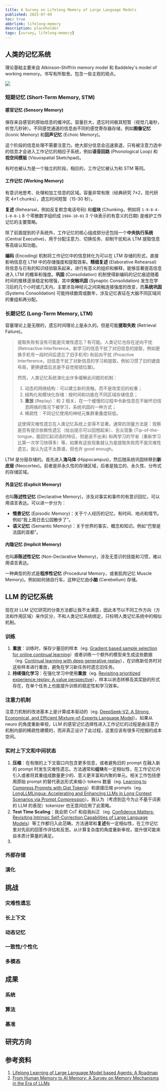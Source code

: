 ```yaml
---
title: A Survey on Lifelong Memory of Large Language Models
published: 2025-07-09
toc: true
abbrlink: lifelong-memory
description: placeholder
tags: [survey, lifelong-memory]
---
```


## 人类的记忆系统

理论基础主要来自 Atkinson–Shiffrin memory model 和 Baddeley's model of working memory。书写有所取舍。包含一些主观的观点。

![](./_images/lifelong-memory/1.svg)

### 短期记忆 (Short-Term Memory, STM)

#### 感官记忆 (Sensory Memory)

保存来自感官的原始信息的缓冲区。容量巨大，遗忘时间极其短暂（视觉几毫秒，听觉几秒钟）。不同感觉通道的信息由不同的感觉寄存器存储，例如**图像记忆** (Iconic Memory) 和**回声记忆** (Echoic Memory)。

这个阶段的信息处理不需要注意力。绝大部分信息会迅速衰退，只有被注意力选中的信息才会进入工作记忆的相应子系统，例如**语音回路** (Phonological Loop) 和**视空间模板** (Visuospatial Sketchpad)。

有时也被认为是一个独立的阶段，相应的，工作记忆被认为和 STM 等同。

#### 工作记忆 (Working Memory)

有意识地思考、处理和加工信息的区域。容量非常有限（经典研究 7±2，现代研究 4±1 chunks），遗忘时间短暂（15-30 秒）。

**复述** (Rehearsal，例如反复默念电话号码) 和**组块** (Chunking，例如将 `1-9-8-4-1-0-0-1` 8 个零散数字组织成 `1984-10-01` 3 个块表示的有意义的日期) 是维护工作记忆的主要策略。

除了前面提到的子系统外，工作记忆的核心组成部分还包括一个**中央执行系统** (Central Executive)，用于分配注意力、切换任务、抑制干扰和从 LTM 提取信息等高级认知功能。

**编码** (Encoding) 机制将工作记忆中的信息转化为可以在 LTM 存储的形式，直接影响信息在 LTM 中的存储强度和提取效率。**精细复述** (Elaborative Rehearsal) 将信息与已有的知识经验联系起来，进行有意义的组织和解释，能够显著提高信息进入 LTM 的概率和强度。**巩固** (Consolidation) 机制使得新编码的记忆痕迹随着时间的推移逐渐稳定和增强，其中**突触巩固** (Synaptic Consolidation) 发生在学习后的几个小时或几天内，主要涉及神经元之间突触连接强度的改变，而**系统巩固** (Systems Consolidation) 可能持续数周或数年，涉及记忆表征在大脑不同区域间的重组和再分配。

### 长期记忆 (Long-Term Memory, LTM)

容量理论上是无限的，遗忘时间理论上是永久的。但是可能**提取失败** (Retrieval Failure)。

> 提取失败有没有可能是灾难性遗忘？有可能。人类记忆也存在逆向干扰 (Retroactive Interference，新学习的信息干扰了对旧信息的提取，例如更换手机号一段时间后遗忘了旧手机号) 和前向干扰 (Proactive Interference，旧信息干扰了对新信息的学习和提取，例如习惯了旧的键盘布局，更换键盘后总是不自觉按错位置)。
>
> 然而，人类记忆系统演化出许多缓解此问题的机制：
> 1. 动态的网络结构：可以建立新的突触，而不是改变旧的权重；
> 2. 结构化和模块化存储：按时间和功能在不同区域存储信息；
> 3. **重放** (Replay)：和 2 相关，在一个缓慢的过程中令新信息在不破坏旧信息网络的情况下被学习，系统巩固的一种方式；
> 4. 稀疏性：不同记忆使用的神经元集群重叠度较低。
>
> 这使得灾难性遗忘在人类记忆系统上变得不显著。通常的测量方法是：观察是否有提示依赖性遗忘（给出提示可以回想起来）、舌尖现象 (Tip-of-the-tongue，能回忆起词语的特征，但是说不出来) 和再学习的节省（重新学习比第一次学习快得多）等，如果有这些现象就认为是提取失败而不是灾难性遗忘。我认为这不太靠谱，但也许 good enough。

LTM 是分层存储的。首先进入**海马体** (Hippocampus)，然后随系统巩固转移到**新皮层** (Neocortex)。前者是非永久性的存储区域，后者是独立的、永久性、分布式的存储区域。

#### 外显记忆 (Explicit Memory)

也叫**陈述性记忆** (Declarative Memory)，涉及对事实和事件的有意识回忆，可以用语言表达。可以进一步分为：

- **情景记忆** (Episodic Memory)：关于个人经历的记忆，有时间、地点和情节。例如“我上周日去公园散步了”。
- **语义记忆** (Semantic Memory)：关于世界的事实、概念和知识。例如“巴黎是法国的首都”。

#### 内隐记忆 (Implicit Memory)

也叫**非陈述性记忆** (Non-Declarative Memory)，涉及无意识的技能和习惯，难以用语言表达。

一种典型的形式是**程序性记忆** (Procedural Memory，或者肌肉记忆 Muscle Memory)。例如如何骑自行车。这种记忆由**小脑** (Cerebellum) 存储。

## LLM 的记忆系统

现在对 LLM 记忆研究的分类方法都让我不太满意，因此本节以不同工作方向（方法和作用区域）来作区分，不和人类记忆系统绑定，只标明人类记忆系统中的相似机制。

### 训练

1. **重放**：训练时，保存少量旧的样本（eg. [Gradient based sample selection for online continual learning](https://arxiv.org/abs/1903.08671)）或者训练一个额外的模型来生成这些数据（eg. [Continual learning with deep generative replay](https://proceedings.neurips.cc/paper/2017/hash/0efbe98067c6c73dba1250d2beaa81f9-Abstract.html)），在训练新任务时对这些样本进行重放，避免在学习新任务时遗忘旧任务。
2. **持续强化学习**：在强化学习中使用**重放**（eg. [Revisiting prioritized experience replay: A value perspective](https://arxiv.org/abs/2102.03261)），样本以状态转移及其奖励的形式存在，在单个任务上也能提升训练的稳定性和学习效率。

### 注意力机制

注意力机制的改进基本上是计算成本驱动的（eg. [DeepSeek-V2: A Strong, Economical, and Efficient Mixture-of-Experts Language Model](https://arxiv.org/abs/2405.04434)）。如果从 neuro 的角度重新审视，LLM 的感官记忆选择性进入工作记忆的过程是由注意力机制内部的稀疏性建模的，而非真正设计了此过程，这里应该有很多可挖掘的成本空间。

### 实时上下文和中间状态

1. **压缩**：在有限的上下文窗口内包含更多信息，或者避免旧的 prompt 在融入新的 prompt 时发生灾难性遗忘。方法通常和**组块**有一定相似性，在工作记忆内引入或者将其重组成数量更少的、意义更丰富和内聚的单元。相关工作包括使用原始 prompt 的替代表达形式来缩小 tokens 数量（eg. [Learning to Compress Prompts with Gist Tokens](https://proceedings.neurips.cc/paper_files/paper/2023/hash/3d77c6dcc7f143aa2154e7f4d5e22d68-Abstract-Conference.html)）和直接压缩 prompts（eg. [LongLLMLingua: Accelerating and Enhancing LLMs in Long Context Scenarios via Prompt Compression](https://arxiv.org/abs/2310.06839)）。我认为（考虑到迄今为止不基于词表的 LLM 的表现）tokenizer 也无意间应用了此策略。
2. **Test Time Scaling**：我会把 CoT 和自我纠正（eg. [Confidence Matters: Revisiting Intrinsic Self-Correction Capabilities of Large Language Models](https://arxiv.org/abs/2402.12563)）等工作都归入此范畴。方法通常和**复述**有一定相似性，在工作记忆里对先前的回答作评估和反思。从计算复杂度的角度重新审视，提升很可能来自本质计算量的满足。
3. 

### 外部存储

### 演化

## 挑战

### 灾难性遗忘

### 长上下文

### 动态记忆

### 一致性/个性化

### 多模态

## 成果

### 系统

### 算法

### 基准

## 研究方向

## 参考资料

1. [Lifelong Learning of Large Language Model based Agents: A Roadmap](https://arxiv.org/abs/2501.07278v1)
2. [From Human Memory to AI Memory: A Survey on Memory Mechanisms in the Era of LLMs](https://arxiv.org/abs/2504.15965)
